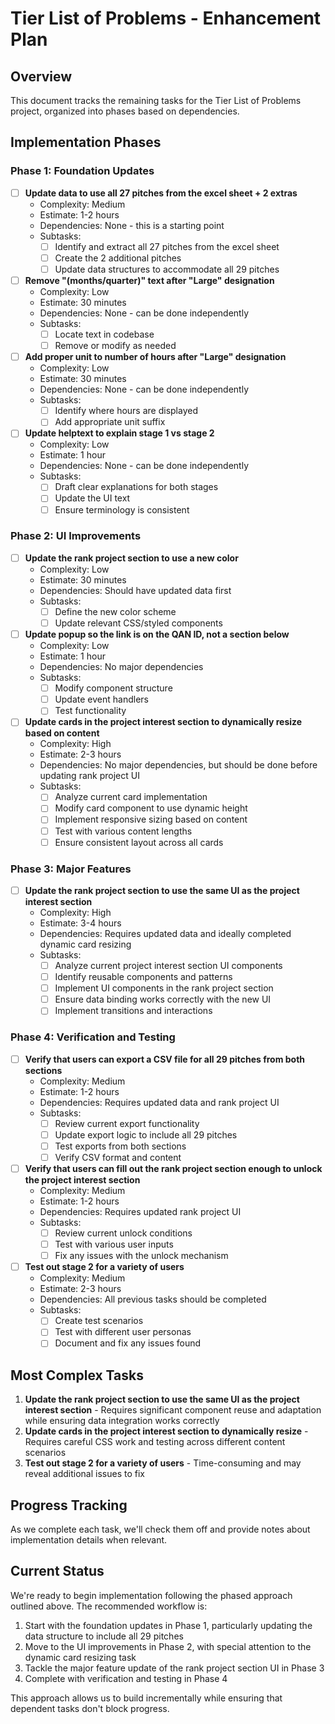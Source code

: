 # Tier List of Problems - Enhancement Plan

## Overview
This document tracks the remaining tasks for the Tier List of Problems project, organized into phases based on dependencies.

## Implementation Phases

### Phase 1: Foundation Updates

- [ ] **Update data to use all 27 pitches from the excel sheet + 2 extras**
  - Complexity: Medium
  - Estimate: 1-2 hours
  - Dependencies: None - this is a starting point
  - Subtasks:
    - [ ] Identify and extract all 27 pitches from the excel sheet
    - [ ] Create the 2 additional pitches
    - [ ] Update data structures to accommodate all 29 pitches

- [ ] **Remove "(months/quarter)" text after "Large" designation**
  - Complexity: Low
  - Estimate: 30 minutes
  - Dependencies: None - can be done independently
  - Subtasks:
    - [ ] Locate text in codebase
    - [ ] Remove or modify as needed

- [ ] **Add proper unit to number of hours after "Large" designation**
  - Complexity: Low
  - Estimate: 30 minutes
  - Dependencies: None - can be done independently
  - Subtasks:
    - [ ] Identify where hours are displayed
    - [ ] Add appropriate unit suffix

- [ ] **Update helptext to explain stage 1 vs stage 2**
  - Complexity: Low
  - Estimate: 1 hour
  - Dependencies: None - can be done independently
  - Subtasks:
    - [ ] Draft clear explanations for both stages
    - [ ] Update the UI text
    - [ ] Ensure terminology is consistent

### Phase 2: UI Improvements

- [ ] **Update the rank project section to use a new color**
  - Complexity: Low
  - Estimate: 30 minutes
  - Dependencies: Should have updated data first
  - Subtasks:
    - [ ] Define the new color scheme
    - [ ] Update relevant CSS/styled components

- [ ] **Update popup so the link is on the QAN ID, not a section below**
  - Complexity: Low
  - Estimate: 1 hour
  - Dependencies: No major dependencies
  - Subtasks:
    - [ ] Modify component structure
    - [ ] Update event handlers
    - [ ] Test functionality

- [ ] **Update cards in the project interest section to dynamically resize based on content**
  - Complexity: High
  - Estimate: 2-3 hours
  - Dependencies: No major dependencies, but should be done before updating rank project UI
  - Subtasks:
    - [ ] Analyze current card implementation
    - [ ] Modify card component to use dynamic height
    - [ ] Implement responsive sizing based on content
    - [ ] Test with various content lengths
    - [ ] Ensure consistent layout across all cards

### Phase 3: Major Features

- [ ] **Update the rank project section to use the same UI as the project interest section**
  - Complexity: High
  - Estimate: 3-4 hours
  - Dependencies: Requires updated data and ideally completed dynamic card resizing
  - Subtasks:
    - [ ] Analyze current project interest section UI components
    - [ ] Identify reusable components and patterns
    - [ ] Implement UI components in the rank project section
    - [ ] Ensure data binding works correctly with the new UI
    - [ ] Implement transitions and interactions

### Phase 4: Verification and Testing

- [ ] **Verify that users can export a CSV file for all 29 pitches from both sections**
  - Complexity: Medium
  - Estimate: 1-2 hours
  - Dependencies: Requires updated data and rank project UI
  - Subtasks:
    - [ ] Review current export functionality
    - [ ] Update export logic to include all 29 pitches
    - [ ] Test exports from both sections
    - [ ] Verify CSV format and content

- [ ] **Verify that users can fill out the rank project section enough to unlock the project interest section**
  - Complexity: Medium
  - Estimate: 1-2 hours
  - Dependencies: Requires updated rank project UI
  - Subtasks:
    - [ ] Review current unlock conditions
    - [ ] Test with various user inputs
    - [ ] Fix any issues with the unlock mechanism

- [ ] **Test out stage 2 for a variety of users**
  - Complexity: Medium
  - Estimate: 2-3 hours
  - Dependencies: All previous tasks should be completed
  - Subtasks:
    - [ ] Create test scenarios
    - [ ] Test with different user personas
    - [ ] Document and fix any issues found

## Most Complex Tasks
1. **Update the rank project section to use the same UI as the project interest section** - Requires significant component reuse and adaptation while ensuring data integration works correctly
2. **Update cards in the project interest section to dynamically resize** - Requires careful CSS work and testing across different content scenarios
3. **Test out stage 2 for a variety of users** - Time-consuming and may reveal additional issues to fix

## Progress Tracking
As we complete each task, we'll check them off and provide notes about implementation details when relevant.

## Current Status
We're ready to begin implementation following the phased approach outlined above. The recommended workflow is:

1. Start with the foundation updates in Phase 1, particularly updating the data structure to include all 29 pitches
2. Move to the UI improvements in Phase 2, with special attention to the dynamic card resizing task
3. Tackle the major feature update of the rank project section UI in Phase 3
4. Complete with verification and testing in Phase 4

This approach allows us to build incrementally while ensuring that dependent tasks don't block progress.
